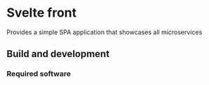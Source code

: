 # Svelte front

Provides a simple SPA application that showcases all microservices

## Build and development

### Required software

